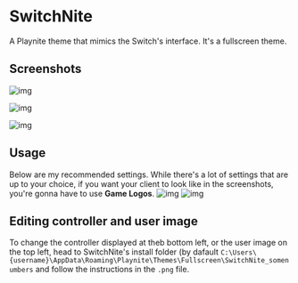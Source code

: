 # SwitchNite
A Playnite theme that mimics the Switch's interface. It's a fullscreen theme.

## Screenshots

![img](https://i.imgur.com/woQbrpv.png)

![img](https://i.imgur.com/pFwkOyk.png)

![img](https://i.imgur.com/PKz10wQ.png)

## Usage

Below are my recommended settings. While there's a lot of settings that are up to your choice, if you want your client to look like in the screenshots, you're gonna have to use **Game Logos**.
![img](https://i.imgur.com/qkwLgYk.png)
![img](https://i.imgur.com/WvwSxyR.png)

## Editing controller and user image
To change the controller displayed at theb bottom left, or the user image on the top left, head to SwitchNite's install folder (by dafault ``C:\Users\{username}\AppData\Roaming\Playnite\Themes\Fullscreen\SwitchNite_somenumbers`` and follow the instructions in the `.png` file.
